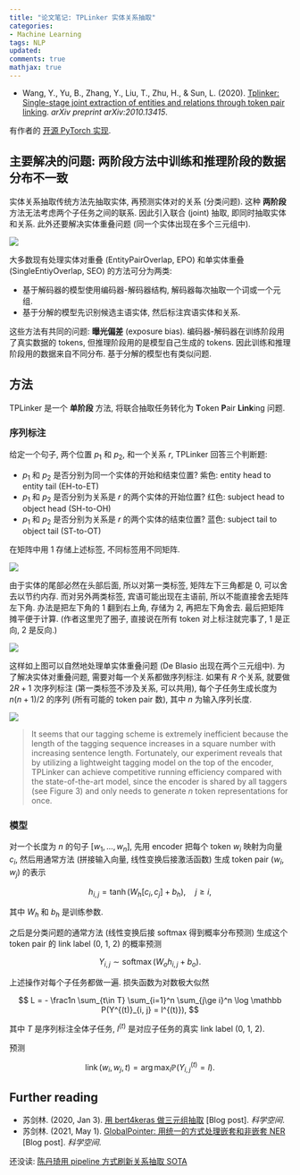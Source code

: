 ```yaml
---
title: "论文笔记: TPLinker 实体关系抽取"
categories: 
- Machine Learning
tags: NLP
updated: 
comments: true
mathjax: true
---
```


- Wang, Y., Yu, B., Zhang, Y., Liu, T., Zhu, H., & Sun, L. (2020). [Tplinker: Single-stage joint extraction of entities and relations through token pair linking](https://arxiv.org/abs/2010.13415). *arXiv preprint arXiv:2010.13415*.

有作者的 [开源 PyTorch 实现](https://github.com/131250208/TPlinker-joint-extraction).

<!-- more -->

## 主要解决的问题: 两阶段方法中训练和推理阶段的数据分布不一致

实体关系抽取传统方法先抽取实体, 再预测实体对的关系 (分类问题). 这种 **两阶段** 方法无法考虑两个子任务之间的联系. 因此引入联合 (joint) 抽取, 即同时抽取实体和关系. 此外还要解决实体重叠问题 (同一个实体出现在多个三元组中).

![](https://shiina18.github.io/assets/posts/images/20210729141153304_12040.png)

大多数现有处理实体对重叠 (EntityPairOverlap, EPO) 和单实体重叠 (SingleEntiyOverlap, SEO) 的方法可分为两类:

- 基于解码器的模型使用编码器-解码器结构, 解码器每次抽取一个词或一个元组.
- 基于分解的模型先识别候选主语实体, 然后标注宾语实体和关系.

这些方法有共同的问题: **曝光偏差** (exposure bias). 编码器-解码器在训练阶段用了真实数据的 tokens, 但推理阶段用的是模型自己生成的 tokens. 因此训练和推理阶段用的数据来自不同分布. 基于分解的模型也有类似问题.

## 方法

TPLinker 是一个 **单阶段** 方法, 将联合抽取任务转化为 **T**oken **P**air **Link**ing 问题. 

### 序列标注

给定一个句子, 两个位置 $p_1$ 和 $p_2$, 和一个关系 $r$, TPLinker 回答三个判断题:  

- $p_1$ 和 $p_2$ 是否分别为同一个实体的开始和结束位置? 紫色: entity head to entity tail (EH-to-ET)
- $p_1$ 和 $p_2$ 是否分别为关系是 $r$ 的两个实体的开始位置? 红色: subject head to object head (SH-to-OH)
- $p_1$ 和 $p_2$ 是否分别为关系是 $r$ 的两个实体的结束位置? 蓝色: subject tail to object tail (ST-to-OT)

在矩阵中用 1 存储上述标签, 不同标签用不同矩阵. 

![](https://shiina18.github.io/assets/posts/images/20210729152522371_6090.png)

由于实体的尾部必然在头部后面, 所以对第一类标签, 矩阵左下三角都是 0, 可以舍去以节约内存. 而对另外两类标签, 宾语可能出现在主语前, 所以不能直接舍去矩阵左下角. 办法是把左下角的 1 翻到右上角, 存储为 2, 再把左下角舍去. 最后把矩阵摊平便于计算. (作者这里兜了圈子, 直接说在所有 token 对上标注就完事了, 1 是正向, 2 是反向.)

![](https://shiina18.github.io/assets/posts/images/20210729153212959_8133.png)

这样如上图可以自然地处理单实体重叠问题 (De Blasio 出现在两个三元组中). 为了解决实体对重叠问题, 需要对每一个关系都做序列标注. 如果有 $R$ 个关系, 就要做 $2R + 1$ 次序列标注 (第一类标签不涉及关系, 可以共用), 每个子任务生成长度为 $n(n+1)/2$ 的序列 (所有可能的 token pair 数), 其中 $n$ 为输入序列长度.

![](https://shiina18.github.io/assets/posts/images/20210729154149790_605.png)

> It seems that our tagging scheme is extremely inefficient because the length of the tagging sequence increases in a square number with increasing sentence length. Fortunately, our experiment reveals that by utilizing a lightweight tagging model on the top of the encoder, TPLinker can achieve competitive running efficiency compared with the state-of-the-art model, since the encoder is shared by all taggers (see Figure 3) and only needs to generate $n$ token representations for once.

### 模型

对一个长度为 $n$ 的句子 $[w_1, \dots, w_n]$, 先用 encoder 把每个 token $w_i$ 映射为向量 $c_i$, 然后用通常方法 (拼接输入向量, 线性变换后接激活函数) 生成 token pair $(w_i, w_j)$ 的表示

$$
h_{i, j} = \operatorname{tanh}\left(W_h [c_i, c_j] + b_h\right), \quad j\ge i,
$$

其中 $W_h$ 和 $b_h$ 是训练参数.

之后是分类问题的通常方法 (线性变换后接 softmax 得到概率分布预测) 生成这个 token pair 的 link label (0, 1, 2) 的概率预测

$$
Y_{i,j} \sim \operatorname{softmax}(W_o h_{i, j} + b_o).
$$

上述操作对每个子任务都做一遍. 损失函数为对数极大似然

$$
L = - \frac1n \sum_{t\in T} \sum_{i=1}^n \sum_{j\ge i}^n  \log \mathbb P(Y^{(t)}_{i, j} = l^{(t)}),
$$

其中 $T$ 是序列标注全体子任务, $l^{(t)}$ 是对应子任务的真实 link label (0, 1, 2).

预测

$$
\operatorname{link}(w_i, w_j, t) = \operatorname{arg\,max}_l \mathbb P(Y^{(t)}_{i, j} = l).
$$

## Further reading

- 苏剑林. (2020, Jan 3). [用 bert4keras 做三元组抽取](https://kexue.fm/archives/7161) [Blog post]. *科学空间*.
- 苏剑林. (2021, May 1). [GlobalPointer: 用统一的方式处理嵌套和非嵌套 NER](https://kexue.fm/archives/8373) [Blog post]. *科学空间*.

还没读: [陈丹琦用 pipeline 方式刷新关系抽取 SOTA](https://zhuanlan.zhihu.com/p/274938894)